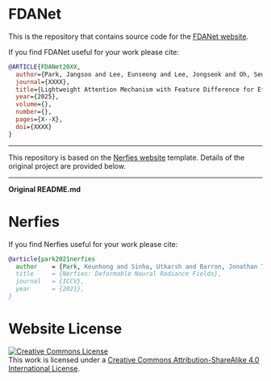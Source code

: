 # FDANet

This is the repository that contains source code for the [FDANet website](https://jangsoopark.github.io/FDANet-site/).



If you find FDANet useful for your work please cite:
```bibtex
@ARTICLE{FDANet20XX,
  author={Park, Jangsoo and Lee, Eunseong and Lee, Jongseok and Oh, Seung-Jun and Sim, Donggyu},
  journal={XXXX}, 
  title={Lightweight Attention Mechanism with Feature Difference for Efficient Change Detection in Remote Sensing}, 
  year={2025},
  volume={},
  number={},
  pages={X--X},
  doi={XXXX}
}
```


---

This repository is based on the [Nerfies website](https://nerfies.github.io/) template. Details of the original project are provided below.

---
**Original README.md**

# Nerfies

If you find Nerfies useful for your work please cite:
```bibtex
@article{park2021nerfies
  author    = {Park, Keunhong and Sinha, Utkarsh and Barron, Jonathan T. and Bouaziz, Sofien and Goldman, Dan B and Seitz, Steven M. and Martin-Brualla, Ricardo},
  title     = {Nerfies: Deformable Neural Radiance Fields},
  journal   = {ICCV},
  year      = {2021},
}
```

# Website License
<a rel="license" href="http://creativecommons.org/licenses/by-sa/4.0/"><img alt="Creative Commons License" style="border-width:0" src="https://i.creativecommons.org/l/by-sa/4.0/88x31.png" /></a><br />This work is licensed under a <a rel="license" href="http://creativecommons.org/licenses/by-sa/4.0/">Creative Commons Attribution-ShareAlike 4.0 International License</a>.
